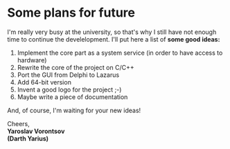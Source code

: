# Some plans for future #

I'm really very busy at the university, so that's why I still have not enough time to continue the develelopment. I'll put here a list of <b>some good ideas:</b>

<ol>
<li>Implement the core part as a system service (in order to have access to hardware)</li>
<li>Rewrite the core of the project on C/C++</li>
<li>Port the GUI from Delphi to Lazarus</li>
<li>Add 64-bit version</li>
<li>Invent a good logo for the project ;-)</li>
<li>Maybe write a piece of documentation</li>
</ol>

And, of course, I'm waiting for your new ideas!

Cheers, <br>
<b>Yaroslav Vorontsov</b><br><b>(Darth Yarius)</b>